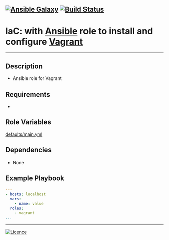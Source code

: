 [![Ansible Galaxy](https://img.shields.io/badge/Ansible%20Galaxy-Vagrant-blue.svg)](https://galaxy.ansible.com/wluisaraujo/vagrant) [![Build Status](https://travis-ci.org/wluisaraujo/ansible-role-vagrant.svg?branch=master)](https://travis-ci.org/wluisaraujo/ansible-role-vagrant)
---
# IaC: with [Ansible](https://www.ansible.com) role to install and configure [Vagrant](https://www.vagrantup.com/)
------------

Description
------------

 * Ansible role for Vagrant
 
Requirements
------------

 *

Role Variables
--------------

[defaults/main.yml](defaults/main.yml)

Dependencies
------------

* None

Example Playbook
----------------
```yaml
---
- hosts: localhost
  vars:
    - name: value
  roles:
    - vagrant
...
```

----------------
[![Licence](https://img.shields.io/badge/License-GPL%20v3-red.svg)](https://www.gnu.org/licenses/gpl-3.0.pt-br.html)
